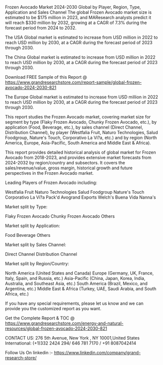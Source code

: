 Frozen Avocado Market 2024-2030 Global by Player, Region, Type, Application and Sales Channel
The global Frozen Avocado market size is estimated to be $175 million in 2023, and MAResearch analysts predict it will reach $330 million by 2032, growing at a CAGR of 7.3% during the forecast period from 2024 to 2032.

The USA Global market is estimated to increase from USD million in 2022 to reach USD million by 2030, at a CAGR during the forecast period of 2023 through 2030.

The China Global market is estimated to increase from USD million in 2022 to reach USD million by 2030, at a CAGR during the forecast period of 2023 through 2030.

Download FREE Sample of this Report @ https://www.grandresearchstore.com/report-sample/global-frozen-avocado-2024-2030-821

The Europe Global market is estimated to increase from USD million in 2022 to reach USD million by 2030, at a CAGR during the forecast period of 2023 through 2030.

This report studies the Frozen Avocado market, covering market size for segment by type (Flaky Frozen Avocado, Chunky Frozen Avocado, etc.), by application (Food, Beverage, etc.), by sales channel (Direct Channel, Distribution Channel), by player (Westfalia Fruit, Naturo Technologies, Salud Foodgroup, Nature's Touch, Corporativo La Vi?a, etc.) and by region (North America, Europe, Asia-Pacific, South America and Middle East & Africa).

This report provides detailed historical analysis of global market for Frozen Avocado from 2018-2023, and provides extensive market forecasts from 2024-2032 by region/country and subsectors. It covers the sales/revenue/value, gross margin, historical growth and future perspectives in the Frozen Avocado market.

Leading Players of Frozen Avocado including:

Westfalia Fruit
Naturo Technologies
Salud Foodgroup
Nature's Touch
Corporativo La Vi?a
Pack'd
Avogrand Exports
Welch's
Buena Vida
Nanna's

Market split by Type:

Flaky Frozen Avocado
Chunky Frozen Avocado
Others

Market split by Application:

Food
Beverage
Others

Market split by Sales Channel:

Direct Channel
Distribution Channel

Market split by Region/Country:

North America (United States and Canada)
Europe (Germany, UK, France, Italy, Spain, and Russia, etc.)
Asia-Pacific (China, Japan, Korea, India, Australia, and Southeast Asia, etc.)
South America (Brazil, Mexico, and Argentina, etc.)
Middle East & Africa (Turkey, UAE, Saudi Arabia, and South Africa, etc.)

If you have any special requirements, please let us know and we can provide you the customized report as you want.

Get the Complete Report & TOC @ https://www.grandresearchstore.com/energy-and-natural-resources/global-frozen-avocado-2024-2030-821

CONTACT US:
276 5th Avenue, New York , NY 10001,United States
International: (+1)332 2424 294/ 646 781 7170 / +91 8087042414

Follow Us On linkedin :- https://www.linkedin.com/company/grand-research-store/
